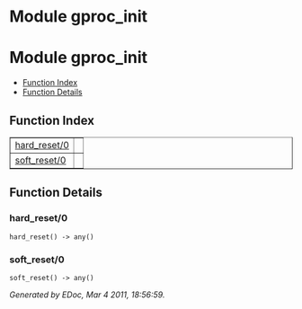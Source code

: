 Module gproc_init
=================


<h1>Module gproc_init</h1>

* [Function Index](#index)
* [Function Details](#functions)






<h2><a name="index">Function Index</a></h2>



<table width="100%" border="1" cellspacing="0" cellpadding="2" summary="function index"><tr><td valign="top"><a href="#hard_reset-0">hard_reset/0</a></td><td></td></tr><tr><td valign="top"><a href="#soft_reset-0">soft_reset/0</a></td><td></td></tr></table>


<a name="functions"></a>


<h2>Function Details</h2>


<a name="hard_reset-0"></a>


<h3>hard_reset/0</h3>





`hard_reset() -> any()`


<a name="soft_reset-0"></a>


<h3>soft_reset/0</h3>





`soft_reset() -> any()`



_Generated by EDoc, Mar 4 2011, 18:56:59._
